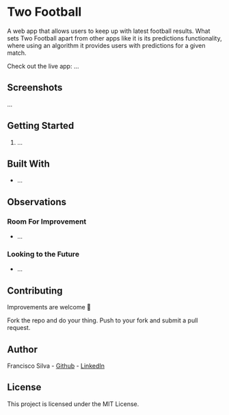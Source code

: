 # Two Football
A web app that allows users to keep up with latest football results. What sets Two Football apart from other apps like it is its predictions functionality, where using an algorithm it provides users with predictions for a given match.

Check out the live app: ...

## Screenshots

...

## Getting Started

1. ...

## Built With

- ...
## Observations

### Room For Improvement

- ...

### Looking to the Future

- ...

## Contributing

Improvements are welcome 🙂

Fork the repo and do your thing. Push to your fork and submit a pull request.

## Author

Francisco Silva - [Github](https://github.com/franmsilva) - [LinkedIn](https://www.linkedin.com/in/fmsilva1996/)

## License

This project is licensed under the MIT License.

